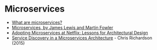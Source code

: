 # Microservices

- [What are microservices?](https://microservices.io/)
- [Microservices, by James Lewis and Martin Fowler](https://martinfowler.com/articles/microservices.html)
- [Adopting Microservices at Netflix: Lessons for Architectural Design](https://www.nginx.com/blog/microservices-at-netflix-architectural-best-practices/)
- [Service Discovery in a Microservices Architecture](https://www.nginx.com/blog/service-discovery-in-a-microservices-architecture/) - Chris Richardson (2015)
